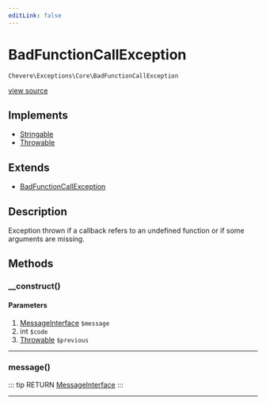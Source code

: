 ```yaml
---
editLink: false
---
```


# BadFunctionCallException

`Chevere\Exceptions\Core\BadFunctionCallException`

[view source](https://github.com/chevere/chevere/blob/master/Core/BadFunctionCallException.php)

## Implements

- [Stringable](https://www.php.net/manual/class.stringable)
- [Throwable](https://www.php.net/manual/class.throwable)

## Extends

- [BadFunctionCallException](https://www.php.net/manual/class.badfunctioncallexception)

## Description

Exception thrown if a callback refers to an undefined function or if some arguments are missing.

## Methods

### __construct()

#### Parameters

1. [MessageInterface](../../Interfaces/Message/MessageInterface.md) `$message`
2. int `$code`
3. [Throwable](https://www.php.net/manual/class.throwable) `$previous`

---

### message()

::: tip RETURN
[MessageInterface](../../Interfaces/Message/MessageInterface.md)
:::

---
